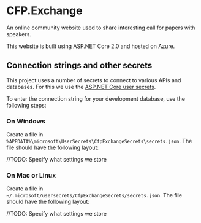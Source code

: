# CFP.Exchange
An online community website used to share interesting call for papers with
speakers. 

This website is built using ASP.NET Core 2.0 and hosted on Azure.

## Connection strings and other secrets
This project uses a number of secrets to connect to various APIs and databases.
For this we use the [ASP.NET Core user secrets](https://docs.microsoft.com/en-us/aspnet/core/security/app-secrets?view=aspnetcore-2.0&tabs=visual-studio).

To enter the connection string for your development database, use the following steps:

### On Windows
Create a file in `%APPDATA%\microsoft\UserSecrets\CfpExchangeSecrets\secrets.json`.
The file should have the following layout:

//TODO: Specify what settings we store

### On Mac or Linux
Create a file in `~/.microsoft/usersecrets/CfpExchangeSecrets/secrets.json`.
The file should have the following layout:

//TODO: Specify what settings we store